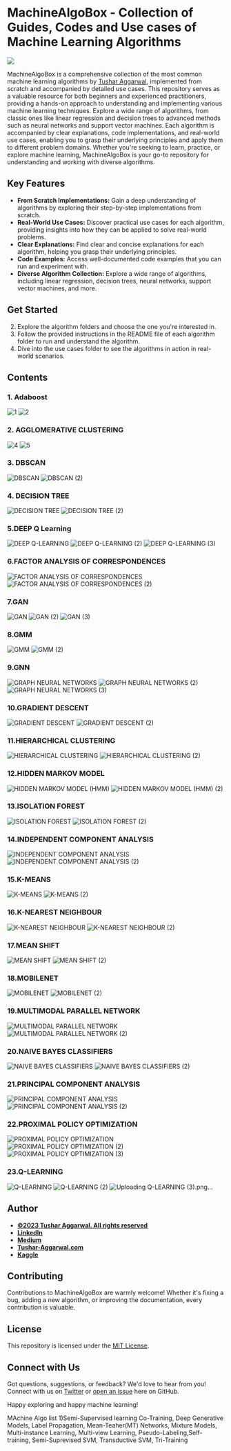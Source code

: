 # MachineAlgoBox - Collection of Guides, Codes and Use cases of Machine Learning Algorithms
<a href="https://www.buymeacoffee.com/TAggData"><img src="https://img.buymeacoffee.com/button-api/?text=Buy me a beer&emoji=🍺&slug=TAggData&button_colour=FFDD00&font_colour=000000&font_family=Cookie&outline_colour=000000&coffee_colour=ffffff" /></a>


MachineAlgoBox is a comprehensive collection of the most common machine learning algorithms by [Tushar Aggarwal](https://www.tushar-aggarwal.com/), implemented from scratch and accompanied by detailed use cases. This repository serves as a valuable resource for both beginners and experienced practitioners, providing a hands-on approach to understanding and implementing various machine learning techniques. Explore a wide range of algorithms, from classic ones like linear regression and decision trees to advanced methods such as neural networks and support vector machines. Each algorithm is accompanied by clear explanations, code implementations, and real-world use cases, enabling you to grasp their underlying principles and apply them to different problem domains. Whether you're seeking to learn, practice, or explore machine learning, MachineAlgoBox is your go-to repository for understanding and working with diverse algorithms.


## Key Features

- **From Scratch Implementations:** Gain a deep understanding of algorithms by exploring their step-by-step implementations from scratch.
- **Real-World Use Cases:** Discover practical use cases for each algorithm, providing insights into how they can be applied to solve real-world problems.
- **Clear Explanations:** Find clear and concise explanations for each algorithm, helping you grasp their underlying principles.
- **Code Examples:** Access well-documented code examples that you can run and experiment with.
- **Diverse Algorithm Collection:** Explore a wide range of algorithms, including linear regression, decision trees, neural networks, support vector machines, and more.

## Get Started
2. Explore the algorithm folders and choose the one you're interested in.
3. Follow the provided instructions in the README file of each algorithm folder to run and understand the algorithm.
4. Dive into the use cases folder to see the algorithms in action in real-world scenarios.

## Contents

### 1. Adaboost
![1](https://github.com/tushar2704/MachineAlgoBox/assets/66141195/4993b4eb-b66e-4c67-b1e0-48692f55cfe9)
![2](https://github.com/tushar2704/MachineAlgoBox/assets/66141195/6916eb9d-b0df-44c1-856b-a6fb19932598)

### 2. AGGLOMERATIVE CLUSTERING
![4](https://github.com/tushar2704/MachineAlgoBox/assets/66141195/a45ba404-521b-404b-b223-8cab560dc117)
![5](https://github.com/tushar2704/MachineAlgoBox/assets/66141195/c03b9a9a-47f9-412c-9ae2-367e9af60712)

### 3. DBSCAN
![DBSCAN](https://github.com/tushar2704/MachineAlgoBox/assets/66141195/0a597d76-09eb-4cc1-a433-a9161675b9ea)
![DBSCAN (2)](https://github.com/tushar2704/MachineAlgoBox/assets/66141195/6d7bfb37-0e16-4129-b6fd-2afce8a98661)

### 4. DECISION TREE
![DECISION TREE](https://github.com/tushar2704/MachineAlgoBox/assets/66141195/da34463b-e0a0-4558-969d-6328453facad)
![DECISION TREE (2)](https://github.com/tushar2704/MachineAlgoBox/assets/66141195/4e42ee84-641c-4962-8f16-97b67b121295)

### 5.DEEP Q Learning
![DEEP Q-LEARNING](https://github.com/tushar2704/MachineAlgoBox/assets/66141195/13d5ccf6-82f2-4af8-94df-317437a3be31)
![DEEP Q-LEARNING (2)](https://github.com/tushar2704/MachineAlgoBox/assets/66141195/f976847f-cb20-45db-8ab9-18b6a75667c4)
![DEEP Q-LEARNING (3)](https://github.com/tushar2704/MachineAlgoBox/assets/66141195/897e38b6-6487-40b9-a363-356f3cbe5a5a)

### 6.FACTOR ANALYSIS OF CORRESPONDENCES
![FACTOR ANALYSIS OF CORRESPONDENCES](https://github.com/tushar2704/MachineAlgoBox/assets/66141195/eecedb45-7a97-4606-a469-8bd67b0f5a8e)
![FACTOR ANALYSIS OF CORRESPONDENCES (2)](https://github.com/tushar2704/MachineAlgoBox/assets/66141195/26f48065-f122-4b38-97d7-683109035b9b)

### 7.GAN 
![GAN](https://github.com/tushar2704/MachineAlgoBox/assets/66141195/24c0565d-ef78-43d0-b43e-6db0654436a8)
![GAN (2)](https://github.com/tushar2704/MachineAlgoBox/assets/66141195/a671fbb9-1d3d-4df9-b88d-3ddcffe75b5a)
![GAN (3)](https://github.com/tushar2704/MachineAlgoBox/assets/66141195/f981a1f7-28b0-4c71-ac86-5e9f36d8ecff)

### 8.GMM
![GMM](https://github.com/tushar2704/MachineAlgoBox/assets/66141195/6e6ec95e-7c04-487e-aa9b-23825c5ad70b)
![GMM (2)](https://github.com/tushar2704/MachineAlgoBox/assets/66141195/4487a090-8d76-4e66-887d-07afa0574528)

### 9.GNN
![GRAPH NEURAL NETWORKS](https://github.com/tushar2704/MachineAlgoBox/assets/66141195/44029f83-c05f-4891-b4a9-3d17cbc917d7)
![GRAPH NEURAL NETWORKS (2)](https://github.com/tushar2704/MachineAlgoBox/assets/66141195/47ea904e-6851-4226-949c-60dcc8b95238)
![GRAPH NEURAL NETWORKS (3)](https://github.com/tushar2704/MachineAlgoBox/assets/66141195/bf50d3f2-c60f-4bc5-83e6-68c129495c93)

### 10.GRADIENT DESCENT
![GRADIENT DESCENT](https://github.com/tushar2704/MachineAlgoBox/assets/66141195/5b0c2245-d6c2-4253-a98f-337bc9c6d7cd)
![GRADIENT DESCENT (2)](https://github.com/tushar2704/MachineAlgoBox/assets/66141195/4d75d6cc-c7c6-43d9-9451-57ada24ce2e5)

### 11.HIERARCHICAL CLUSTERING
![HIERARCHICAL CLUSTERING](https://github.com/tushar2704/MachineAlgoBox/assets/66141195/92e872ea-0398-459c-bf73-c1324cbae70b)
![HIERARCHICAL CLUSTERING (2)](https://github.com/tushar2704/MachineAlgoBox/assets/66141195/bec8aae7-1fe7-4336-8f2c-72e0016612f9)

### 12.HIDDEN MARKOV MODEL
![HIDDEN MARKOV MODEL (HMM)](https://github.com/tushar2704/MachineAlgoBox/assets/66141195/24cb0481-3bde-4409-9f43-8b919f6f05cf)
![HIDDEN MARKOV MODEL (HMM) (2)](https://github.com/tushar2704/MachineAlgoBox/assets/66141195/75ab95ac-7a39-455d-84b8-e09c03aa3707)

### 13.ISOLATION FOREST
![ISOLATION FOREST](https://github.com/tushar2704/MachineAlgoBox/assets/66141195/4e38233f-2b37-4033-b26c-bba076e2e060)
![ISOLATION FOREST (2)](https://github.com/tushar2704/MachineAlgoBox/assets/66141195/ec95aed9-57e8-4874-a4f4-c3a903de7d8f)

### 14.INDEPENDENT COMPONENT ANALYSIS
![INDEPENDENT COMPONENT ANALYSIS](https://github.com/tushar2704/MachineAlgoBox/assets/66141195/88f0df55-a2ea-44c9-85c2-a16d231a95d6)
![INDEPENDENT COMPONENT ANALYSIS (2)](https://github.com/tushar2704/MachineAlgoBox/assets/66141195/d25e35ee-ab90-46a5-87be-9407cefe80aa)

### 15.K-MEANS
![K-MEANS](https://github.com/tushar2704/MachineAlgoBox/assets/66141195/a3f055cc-1cc9-4f20-88bb-bcaf6f04e73f)
![K-MEANS (2)](https://github.com/tushar2704/MachineAlgoBox/assets/66141195/52a8a35a-706b-463f-966c-52707619d661)

### 16.K-NEAREST NEIGHBOUR
![K-NEAREST NEIGHBOUR](https://github.com/tushar2704/MachineAlgoBox/assets/66141195/4534a439-3df8-43a3-a5af-97ceae0ab3e1)
![K-NEAREST NEIGHBOUR (2)](https://github.com/tushar2704/MachineAlgoBox/assets/66141195/135c8a6f-c8e5-4f2d-b01a-2a15c98866db)
  
### 17.MEAN SHIFT
![MEAN SHIFT](https://github.com/tushar2704/MachineAlgoBox/assets/66141195/204dcd21-ba31-4d6e-b496-bc6466b99c4d)
![MEAN SHIFT (2)](https://github.com/tushar2704/MachineAlgoBox/assets/66141195/db6ed700-5850-4f58-a5d6-6879fdb1aad2)

### 18.MOBILENET
![MOBILENET](https://github.com/tushar2704/MachineAlgoBox/assets/66141195/8ad47825-f910-4a84-94b9-debe8ca25f58)
![MOBILENET (2)](https://github.com/tushar2704/MachineAlgoBox/assets/66141195/a26093ed-993f-4dae-bb08-71455a009934)

### 19.MULTIMODAL PARALLEL NETWORK
![MULTIMODAL PARALLEL NETWORK](https://github.com/tushar2704/MachineAlgoBox/assets/66141195/07eb33a3-a02f-47ee-826e-09eb191d397c)
![MULTIMODAL PARALLEL NETWORK (2)](https://github.com/tushar2704/MachineAlgoBox/assets/66141195/bdeca537-289a-4401-820d-2d48b7d98f7a)

### 20.NAIVE BAYES CLASSIFIERS
![NAIVE BAYES CLASSIFIERS](https://github.com/tushar2704/MachineAlgoBox/assets/66141195/617f0f84-f759-422c-ba59-4ff7a6f70732)
![NAIVE BAYES CLASSIFIERS (2)](https://github.com/tushar2704/MachineAlgoBox/assets/66141195/9b1c39d8-3482-4939-87b0-baf809e2da9a)

### 21.PRINCIPAL COMPONENT ANALYSIS
![PRINCIPAL COMPONENT ANALYSIS](https://github.com/tushar2704/MachineAlgoBox/assets/66141195/a263e4e4-1129-42f3-946b-15704fc9fd43)
![PRINCIPAL COMPONENT ANALYSIS (2)](https://github.com/tushar2704/MachineAlgoBox/assets/66141195/69a3c70e-88c2-4a46-8d8a-8d494384ee93)

### 22.PROXIMAL POLICY OPTIMIZATION
![PROXIMAL POLICY OPTIMIZATION](https://github.com/tushar2704/MachineAlgoBox/assets/66141195/bd5e70a6-39b6-4050-bac2-46e13b6061a1)
![PROXIMAL POLICY OPTIMIZATION (2)](https://github.com/tushar2704/MachineAlgoBox/assets/66141195/cbba9571-7c31-4a95-a7c1-71f315801e1c)
![PROXIMAL POLICY OPTIMIZATION (3)](https://github.com/tushar2704/MachineAlgoBox/assets/66141195/d326e6f2-2efd-4cd7-9cc5-7c209a077b7f)

### 23.Q-LEARNING
![Q-LEARNING](https://github.com/tushar2704/MachineAlgoBox/assets/66141195/6de6fd9e-f939-4e94-94da-02130dea38a7)
![Q-LEARNING (2)](https://github.com/tushar2704/MachineAlgoBox/assets/66141195/ffcb02f6-9777-4efd-af7b-f623a003900d)
![Uploading Q-LEARNING (3).png…]()



















## Author
- <ins><b>©2023 Tushar Aggarwal. All rights reserved</b></ins>
- <b>[LinkedIn](https://www.linkedin.com/in/tusharaggarwalinseec/)</b>
- <b>[Medium](https://medium.com/@tushar_aggarwal)</b> 
- <b>[Tushar-Aggarwal.com](https://www.tushar-aggarwal.com/)</b>
- <b>[Kaggle](https://www.kaggle.com/tusharaggarwal27)</b> 


## Contributing

Contributions to MachineAlgoBox are warmly welcome! Whether it's fixing a bug, adding a new algorithm, or improving the documentation, every contribution is valuable.
## License

This repository is licensed under the [MIT License](LICENSE).

## Connect with Us

Got questions, suggestions, or feedback? We'd love to hear from you! Connect with us on [Twitter](https://twitter.com/MachineAlgoBox) or [open an issue](https://github.com/your-username/MachineAlgoBox/issues) here on GitHub.

Happy exploring and happy machine learning!





MAchine Algo list
1)Semi-Supervised learning
  Co-Training, Deep Generative Models, Label Propagation, Mean-Teaher(MT) Networks,
  Mixture Models, Multi-instance Learning, Multi-view Learning, Pseudo-Labeling,Self-training, Semi-Suprevised SVM, Transductive SVM, Tri-Training 
